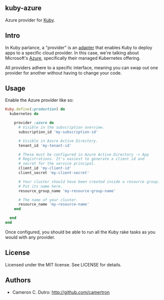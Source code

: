 ## kuby-azure

Azure provider for [Kuby](https://github.com/getkuby/kuby-core).

## Intro

In Kuby parlance, a "provider" is an [adapter](https://en.wikipedia.org/wiki/Adapter_pattern) that enables Kuby to deploy apps to a specific cloud provider. In this case, we're talking about Microsoft's [Azure](https://azure.microsoft.com/), specifically their managed Kubernetes offering.

All providers adhere to a specific interface, meaning you can swap out one provider for another without having to change your code.

## Usage

Enable the Azure provider like so:

```ruby
Kuby.define(:production) do
  kubernetes do

    provider :azure do
      # Visible in the subscription overview.
      subscription_id 'my-subscription-id'

      # Visible in Azure Active Directory.
      tenant_id 'my-tenant-id'

      # These must be configured in Azure Active Directory -> App
      # Registrations. It's easiest to generate a client id and
      # secret for the service principal.
      client_id 'my-client-id'
      client_secret 'my-client-secret'

      # Your cluster should have been created inside a resource group.
      # Put its name here.
      resource_group_name 'my-resource-group-name'

      # The name of your cluster.
      resource_name 'my-resource-name'
    end

  end
end
```

Once configured, you should be able to run all the Kuby rake tasks as you would with any provider.

## License

Licensed under the MIT license. See LICENSE for details.

## Authors

* Cameron C. Dutro: http://github.com/camertron
